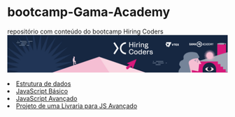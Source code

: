 # bootcamp-Gama-Academy
repositório com conteúdo do bootcamp Hiring Coders
<img src="https://github.com/aremartins/bootcamp-Gama-Academy/blob/main/cover.jpg?raw=true"/>
<li><a href="https://github.com/aremartins/bootcamp-Gama-Academy/tree/main/Estrutura-de-dados">Estrutura de dados</a>
<li><a href="https://github.com/aremartins/bootcamp-Gama-Academy/tree/main/JavaScript-basico">JavaScript Básico</a>
<li><a href="https://github.com/aremartins/bootcamp-Gama-Academy/tree/main/JavaScript-avan%C3%A7adoo">JavaScript Avançado</a>
<li><a href="https://github.com/aremartins/bootcamp-Gama-Academy/tree/main/projeto-Livraria">Projeto de uma Livraria para JS Avançado</a>



